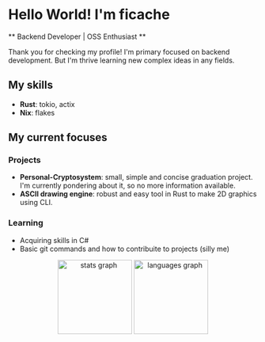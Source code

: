 # Hello World! I'm ficache 
** Backend Developer | OSS Enthusiast **

Thank you for checking my profile! I'm primary focused on backend development.
But I'm thrive learning new complex ideas in any fields.

## My skills
- **Rust**: tokio, actix
- **Nix**: flakes

## My current focuses

### Projects 

- **Personal-Cryptosystem**: small, simple and concise graduation project. 
I'm currently pondering about it, so no more information available.
- **ASCII drawing engine**: robust and easy tool in Rust 
to make 2D graphics using CLI. 

### Learning
- Acquiring skills in C#
- Basic git commands and how to contribuite to projects (silly me)

<div align="center">
  <img src="https://github-readme-stats.vercel.app/api?username=ficache&hide_title=false&hide_rank=false&show_icons=true&include_all_commits=true&count_private=true&disable_animations=false&theme=dark&locale=en&hide_border=false&order=1" height="150" alt="stats graph"  />
  <img src="https://github-readme-stats.vercel.app/api/top-langs?username=ficache&locale=en&hide_title=false&layout=compact&card_width=320&langs_count=5&theme=dark&hide_border=false&order=2" height="150" alt="languages graph"  />
</div>

